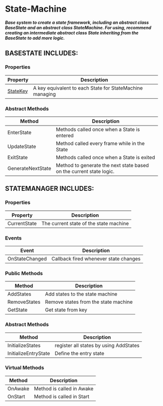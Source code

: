﻿# State-Machine
***Base system to create a state framework, including an abstract class BaseState 
and an abstract class StateMachine. For using, recommend creating an intermediate abstract class State inheriting from the BaseState to add more logic.***

## BASESTATE INCLUDES:

### Properties
|**Property**|**Description**|
|---|---|
|[StateKey](StateMachine/StateKey.md)| A key equivalent to each State for StateMachine managing|

### Abstract Methods
|**Method**|**Description**|
|---|---|
|EnterState| Methods called once when a State is entered|
|UpdateState|Method called every frame while in the State|
|ExitState|Methods called once when a State is exited|
|GenerateNextState|Method to generate the next state based on the current state logic.|
  
## STATEMANAGER INCLUDES:

### Properties
|**Property**|**Description**|
|---|---|
|CurrentState| The current state of the state machine|

### Events
|**Event**|**Description**|
|---|---|
|OnStateChanged| Callback fired whenever state changes|

### Public Methods
|**Method**|**Description**|
|---|---|
|AddStates|Add states to the state machine|
|RemoveStates|Remove states from the state machine|
|GetState|Get state from key|

### Abstract Methods
|**Method**|**Description**|
|---|---|
|InitializeStates|register all states by using AddStates|
|InitializeEntryState|Define the entry state|

### Virtual Methods
|**Method**|**Description**|
|---|---|
|OnAwake|Method is called in Awake|
|OnStart|Method is called in Start|

